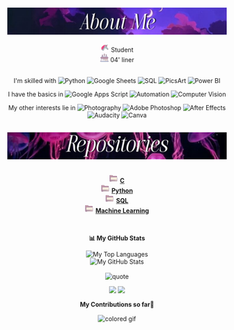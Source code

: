 
<div align="center">

<!---img src="images/lights_body.png" width="300" height="450" align="right" /----> 
<br/>
<img src="images/aboutme_static.jpg" width="650" />
<br>
</br>
 <img src="images/unicorn.gif" alt="." width="20" height="20"/> Student  <br>
 <img src="images/cake.gif" alt="."  width="20" height="20"/> 04' liner  <br> <br>

   I'm skilled with
  ![Python](https://img.shields.io/badge/Python-461d3a?style=plastic&logo=python&logoColor=white)
  ![Google Sheets](https://img.shields.io/badge/Google_Sheets-502a50?style=plastic&logo=googlesheets&logoColor=white)
  ![SQL](https://img.shields.io/badge/SQL-7E2A53?style=plastic&logo=MySQL&logoColor=white)
  ![PicsArt](https://img.shields.io/badge/PicsArt-4B1535?style=plastic&logo=picsart&logoColor=white)
  ![Power BI](https://img.shields.io/badge/Power%20BI-7E2A53?style=plastic&logo=powerbi&logoColor=black) 
  <br>

   I have the basics in
  ![Google Apps Script](https://img.shields.io/badge/Google%20Apps%20Script-461D3A?style=plastic&logo=google-apps-script&logoColor=white)
  ![Automation](https://img.shields.io/badge/Automation-3A345B?style=plastic&logo=appveyor&logoColor=white)
  ![Computer Vision](https://img.shields.io/badge/Computer%20Vision-502a50?style=plastic&logo=openai&logoColor=white)
  <br>

   My other interests lie in
  ![Photography](https://img.shields.io/badge/Photography-BA71A2?style=plastic&logo=camera&logoColor=white)
  ![Adobe Photoshop](https://img.shields.io/badge/Adobe%20Photoshop-3A345B?style=plastic&logo=adobe-photoshop&logoColor=white)
  ![After Effects](https://img.shields.io/badge/After%20Effects-D183A9?style=plastic&logo=After%20Effects&logoColor=white)
  ![Audacity](https://img.shields.io/badge/Audacity-71557A?style=plastic&logo=audacity&logoColor=white)
  ![Canva](https://img.shields.io/badge/Canva-502a50?style=plastic&logo=canva&logoColor=white)
  <br>

<br> 
<img src="images/repo_static.jpg" width="650" />
<br/>
<br/>

<div align="center">

 <img src="images/rep_folder.gif" alt="." width="20" height="20"/> [**C**](https://github.com/ShravyaMalogi/C)  
 <img src="images/rep_folder.gif" alt="." width="20" height="20"/> [**Python**](https://github.com/ShravyaMalogi/Python-practice)  
 <img src="images/rep_folder.gif" alt="." width="20" height="20"/> [**SQL**](https://github.com/ShravyaMalogi/hackerrank-solutions-sql)  
 <img src="images/rep_folder.gif" alt="." width="20" height="20"/> [**Machine Learning**](https://github.com/ShravyaMalogi/Machine_Learning) 
</div>

<br/>

<div align="center">
 
 **📊 My GitHub Stats**
  
<picture>
  <source media="(prefers-color-scheme: dark)" srcset="https://github-readme-stats.vercel.app/api/top-langs/?username=ShravyaMalogi&layout=compact&theme=midnight-purple&card_width=500&langs_count=10&exclude_repo=Open_CV">
  <source media="(prefers-color-scheme: light)" srcset="https://github-readme-stats.vercel.app/api/top-langs/?username=ShravyaMalogi&layout=compact&theme=buefy&card_width=500&hide_border=true&langs_count=10&exclude_repo=Open_CV">
  <img src="https://github-readme-stats.vercel.app/api/top-langs/?username=yourusername&layout=compact&theme=light" alt="My Top Languages">
</picture>
<br>
<picture>
  <source media="(prefers-color-scheme: dark)" srcset="https://github-readme-stats.vercel.app/api?username=ShravyaMalogi&show_icons=true&theme=midnight-purple&hide=stars&card_width=500&rank_icon=github">
  <source media="(prefers-color-scheme: light)" srcset="https://github-readme-stats.vercel.app/api?username=ShravyaMalogi&show_icons=true&theme=ambient_gradient&hide=stars&card_width=500&rank_icon=github">
  <img src="https://github-readme-stats.vercel.app/api?username=yourusername&show_icons=true&theme=light" alt="My GitHub Stats">
</picture>
</div>

<br/>

<picture>
  <source media="(prefers-color-scheme: dark)" srcset="images/quote_dark.png" width="650">
  <source media="(prefers-color-scheme: light)" srcset="images/quote_light.jpg" width="650">
  <img alt="quote" src="light-mode-image.png">
</picture>

<br>
  
![](https://raw.githubusercontent.com/ShravyaMalogi/Snake-in-Contribution-Grid/output/github-contribution-grid-snake-dark.svg#gh-dark-mode-only)
![](https://raw.githubusercontent.com/ShravyaMalogi/Snake-in-Contribution-Grid/output/github-contribution-grid-snake.svg#gh-light-mode-only)

  **My Contributions so far🌱**
  
<footer align="center" >
  <img align="center" alt="colored gif" src="https://capsule-render.vercel.app/api?type=waving&color=gradient&height=200&section=footer" />
</footer>

</div>

